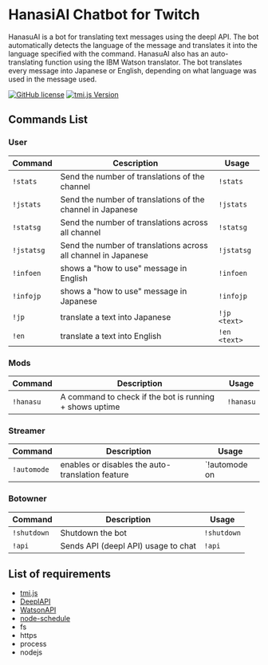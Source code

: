 # HanasiAI Chatbot for Twitch
HanasuAI is a bot for translating text messages using the deepl API. The bot automatically detects the language of the message and translates it into the language specified with the command. 
HanasuAI also has an auto-translating function using the IBM Watson translator. The bot translates every message into Japanese or English, depending on what language was used in the message used.

[![GitHub license](https://img.shields.io/badge/license-MIT-blue.svg)](https://github.com/BielefeldJ/HanasuAI/blob/main/LICENSE)
[![tmi.js Version](https://img.shields.io/badge/tmi.js-1.8.3-success)](https://www.npmjs.org/package/tmi.js)


Commands List
-------------

### User ###

Command | Cescription | Usage
----------------|--------------|-------
`!stats` | Send the number of translations of the channel | `!stats`
`!jstats` | Send the number of translations of the channel in Japanese| `!jstats`
`!statsg` | Send the number of translations across all channel | `!statsg`
`!jstatsg` | Send the number of translations across all channel in Japanese | `!jstatsg`
`!infoen` | shows a "how to use" message in English | `!infoen`
`!infojp` | shows a "how to use" message in Japanese | `!infojp`
`!jp` | translate a text into Japanese | `!jp <text>`
`!en` | translate a text into English | `!en <text>`


### Mods ###
Command | Description | Usage
----------------|--------------|-------
`!hanasu` | A command to check if the bot is running + shows uptime | `!hanasu`

### Streamer ###
Command | Description | Usage
----------------|--------------|-------
`!automode` | enables or disables the auto-translation feature | `!automode on|off`

### Botowner ###
Command | Description | Usage
----------------|--------------|-------
`!shutdown` | Shutdown the bot | `!shutdown`
`!api`	| Sends API (deepl API) usage to chat | `!api`


List of requirements
-------------
* [tmi.js](https://github.com/tmijs/tmi.js)
* [DeeplAPI](https://www.deepl.com/pro?cta=header-prices/)
* [WatsonAPI](https://github.com/watson-developer-cloud/node-sdk)
* [node-schedule](https://github.com/node-schedule/node-schedule)
* fs
* https
* process
* nodejs
    
